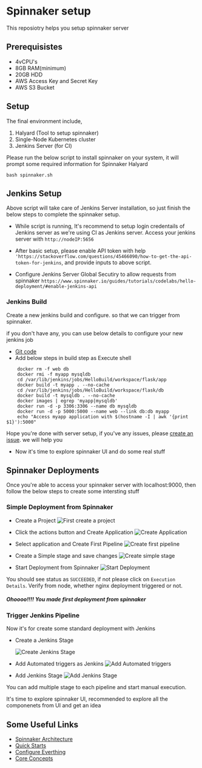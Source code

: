 # Spinnaker setup

This reposiotry helps you setup spinnaker server

## Prerequisistes
- 4vCPU's
- 8GB RAM(minimum)
- 20GB HDD
- AWS Access Key and Secret Key
- AWS S3 Bucket
 
## Setup

The final environment include, 

1. Halyard (Tool to setup spinnaker)
2. Single-Node Kubernetes cluster
3. Jenkins Server (for CI) 

Please run the below script to install spinnaker on your system, it will prompt some required information for Spinnaker Halyard

```
bash spinnaker.sh
```

## Jenkins Setup

Above script will take care of Jenkins Server installation, so just finish the below steps to complete the spinnaker setup. 

- While script is running, It's recommend to setup login credentails of Jenkins server as we're using CI as Jenkins server. Access your jenkins server with `http://nodeIP:5656`

- After basic setup, please enable API token with help `'https://stackoverflow.com/questions/45466090/how-to-get-the-api-token-for-jenkins`, and provide inputs to above script. 

- Configure Jenkins Server Global Secutiry to allow requests from spinnaker `https://www.spinnaker.io/guides/tutorials/codelabs/hello-deployment/#enable-jenkins-api` 

### Jenkins Build

Create a new jenkins build and configure. so that we can trigger from spinnaker. 

if you don't have any, you can use below details to configure your new jenkins job

- [Git code](https://github.com/angudadevops/Python-Developement)
- Add below steps in build step as Execute shell

```
    docker rm -f web db
    docker rmi -f myapp mysqldb
    cd /var/lib/jenkins/jobs/HelloBuild/workspace/flask/app
    docker build -t myapp . --no-cache
    cd /var/lib/jenkins/jobs/HelloBuild/workspace/flask/db
    docker build -t mysqldb . --no-cache
    docker images | egrep 'myapp|mysqldb'
    docker run -d -p 3306:3306 --name db mysqldb
    docker run -d -p 5000:5000 --name web --link db:db myapp
    echo "Access myapp application with $(hostname -I | awk '{print $1}'):5000"
```

Hope you're done with server setup, if you've any issues, please [create an issue](https://github.com/angudadevops/spinnaker/issues). we will help you

- Now it's time to explore spinnaker UI and do some real stuff

## Spinnaker Deployments

Once you're able to access your spinnaker server with localhost:9000, then follow the below steps to create some intersting stuff

### Simple Deployment from Spinnaker

- Create a Project 
  ![First create a project](images/spinnaker-project.png)

- Click the actions button and Create Application
  ![Create Application](images/spinnaker-application.png)

- Select application and Create First Pipeline
  ![Create first pipeline](images/spinnaker-pipeline1.png)

- Create a Simple stage and save changes
  ![Create simple stage](images/spinnaker-pipeline1-stage.png)

- Start Deployment from Spinnaker
  ![Start Deployment](images/spinnaker-pipeline1-execution.png)

You should see status as `SUCCEEDED`, if not please click on `Execution Details`. Verify from node, whether nginx deployment triggered or not. 

##### Ohoooo!!!! You made first deployment from spinnaker 

### Trigger Jenkins Pipeline

Now it's for create some standard deployment with Jenkins

- Create a Jenkins Stage
   
  ![Create Jenkins Stage](images/spinnaker-pipeline1.png)

- Add Automated triggers as Jenkins
  ![Add Automated triggers](images/spinnaker-pipeline2-jenkins.png)

- Add Jenkins Stage
  ![Add Jenkins Stage](images/spinnaker-pipeline2-stage.png)

You can add multiple stage to each pipeline and start manual execution.

It's time to explore spinnaker UI, recommended to explore all the componenets from UI and get an idea

## Some Useful Links

- [Spinnaker Architecture](https://www.spinnaker.io/reference/architecture/)
- [Quick Starts](https://www.spinnaker.io/setup/quickstart/)
- [Configure Everthing](https://www.spinnaker.io/setup/other_config/)
- [Core Concepts](https://www.spinnaker.io/concepts/)
